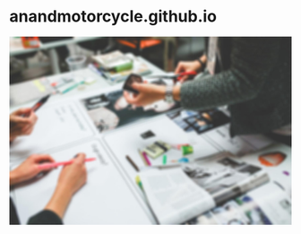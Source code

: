 # anandmotorcycle.github.io
<link rel="stylesheet" href="https://maxcdn.bootstrapcdn.com/bootstrap/4.0.0/css/bootstrap.min.css" >
<img src="https://github.com/RishitKundariya/anandmotorcycle.github.io/blob/master/images/banner/banner-2.jpg" class="img-fluid">
